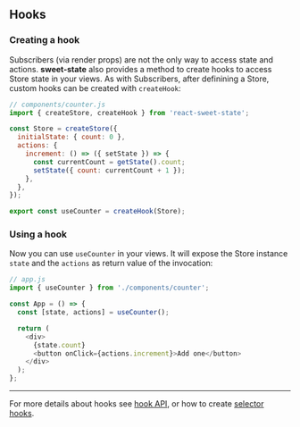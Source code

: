 ## Hooks

### Creating a hook

Subscribers (via render props) are not the only way to access state and actions. **sweet-state** also provides a method to create hooks to access Store state in your views.
As with Subscribers, after definining a Store, custom hooks can be created with `createHook`:

```js
// components/counter.js
import { createStore, createHook } from 'react-sweet-state';

const Store = createStore({
  initialState: { count: 0 },
  actions: {
    increment: () => ({ setState }) => {
      const currentCount = getState().count;
      setState({ count: currentCount + 1 });
    },
  },
});

export const useCounter = createHook(Store);
```

### Using a hook

Now you can use `useCounter` in your views. It will expose the Store instance `state` and the `actions` as return value of the invocation:

```js
// app.js
import { useCounter } from './components/counter';

const App = () => {
  const [state, actions] = useCounter();

  return (
    <div>
      {state.count}
      <button onClick={actions.increment}>Add one</button>
    </div>
  );
};
```

---

For more details about hooks see [hook API](../api/hook.md), or how to create [selector hooks](../advanced/selector.md).

